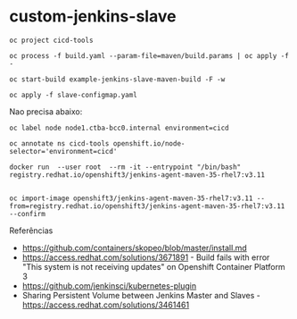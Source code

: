 # custom-jenkins-slave

```shell
oc project cicd-tools

oc process -f build.yaml --param-file=maven/build.params | oc apply -f - 

oc start-build example-jenkins-slave-maven-build -F -w

oc apply -f slave-configmap.yaml
```



Nao precisa abaixo:

```
oc label node node1.ctba-bcc0.internal environment=cicd

oc annotate ns cicd-tools openshift.io/node-selector='environment=cicd'

docker run  --user root  --rm -it --entrypoint "/bin/bash" registry.redhat.io/openshift3/jenkins-agent-maven-35-rhel7:v3.11
```



```

oc import-image openshift3/jenkins-agent-maven-35-rhel7:v3.11 --from=registry.redhat.io/openshift3/jenkins-agent-maven-35-rhel7:v3.11 --confirm
```

Referências

- https://github.com/containers/skopeo/blob/master/install.md
- https://access.redhat.com/solutions/3671891 - Build fails with error "This system is not receiving updates" on Openshift Container Platform 3
- https://github.com/jenkinsci/kubernetes-plugin
- Sharing Persistent Volume between Jenkins Master and Slaves - https://access.redhat.com/solutions/3461461
